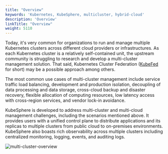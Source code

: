 ```yaml
---
title: "Overview"
keywords: 'Kubernetes, KubeSphere, multicluster, hybrid-cloud'
description: 'Overview'
linkTitle: "Overview"
weight: 5110
---
```


Today, it's very common for organizations to run and manage multiple Kubernetes clusters across different cloud providers or infrastructures. As each Kubernetes cluster is a relatively self-contained unit, the upstream community is struggling to research and develop a multi-cluster management solution. That said, Kubernetes Cluster Federation ([KubeFed](https://github.com/kubernetes-sigs/kubefed) for short) may be a possible approach among others.

The most common use cases of multi-cluster management include service traffic load balancing, development and production isolation, decoupling of data processing and data storage, cross-cloud backup and disaster recovery, flexible allocation of computing resources, low latency access with cross-region services, and vendor lock-in avoidance.

KubeSphere is developed to address multi-cluster and multi-cloud management challenges, including the scenarios mentioned above. It provides users with a unified control plane to distribute applications and its replicas to multiple clusters from public cloud to on-premises environments. KubeSphere also boasts rich observability across multiple clusters including centralized monitoring, logging, events, and auditing logs.

![multi-cluster-overview](/images/docs/multicluster-management/introduction/overview/multi-cluster-overview.jpg)
